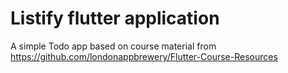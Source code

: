# Listify flutter application

A simple Todo app based on course material from 
https://github.com/londonappbrewery/Flutter-Course-Resources



